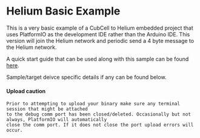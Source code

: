 
# Helium Basic Example

This is a very basic example of a CubCell to Helium embedded project that uses PlatformIO as the development IDE rather than the Arduino IDE.
This version will join the Helium network and periodic send a 4 byte message to the Helium network.

A quick start guide that can be used along with this sample can be found [here](../../../getting-started.md).

Sample/target deivce specific details if any can be found below.

#### Upload caution
```
Prior to attempting to upload your binary make sure any terminal session that might be attached 
to the debug comm port has been closed/deleted. Occasionally but not always, PlatformIO will automatically
close the comm port. If it does not close the port upload errors will occur.
```

